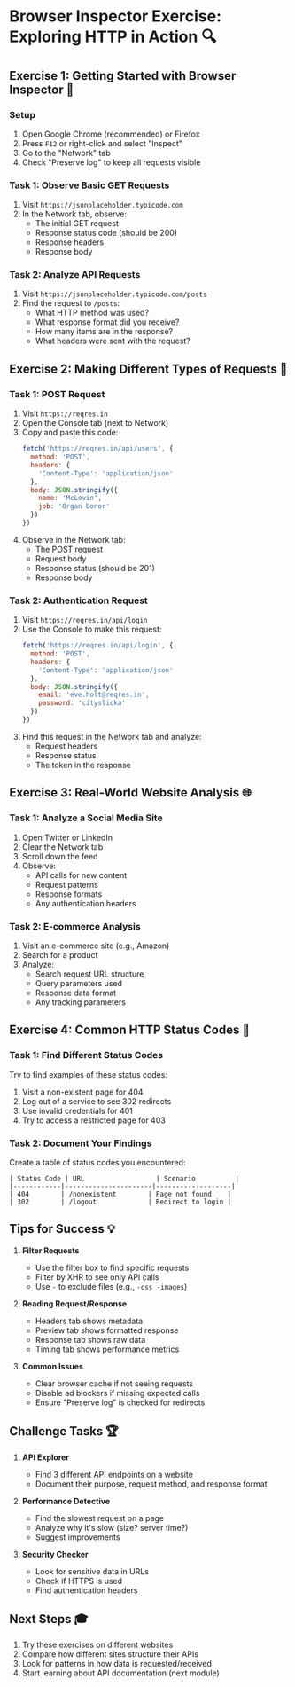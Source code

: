 # Browser Inspector Exercise: Exploring HTTP in Action 🔍

## Exercise 1: Getting Started with Browser Inspector 🚀

### Setup
1. Open Google Chrome (recommended) or Firefox
2. Press `F12` or right-click and select "Inspect"
3. Go to the "Network" tab
4. Check "Preserve log" to keep all requests visible

### Task 1: Observe Basic GET Requests
1. Visit `https://jsonplaceholder.typicode.com`
2. In the Network tab, observe:
   - The initial GET request
   - Response status code (should be 200)
   - Response headers
   - Response body

### Task 2: Analyze API Requests
1. Visit `https://jsonplaceholder.typicode.com/posts`
2. Find the request to `/posts`:
   - What HTTP method was used?
   - What response format did you receive?
   - How many items are in the response?
   - What headers were sent with the request?

## Exercise 2: Making Different Types of Requests 🔄

### Task 1: POST Request
1. Visit `https://reqres.in`
2. Open the Console tab (next to Network)
3. Copy and paste this code:
   ```javascript
   fetch('https://reqres.in/api/users', {
     method: 'POST',
     headers: {
       'Content-Type': 'application/json'
     },
     body: JSON.stringify({
       name: 'McLovin',
       job: 'Organ Donor'
     })
   })
   ```
4. Observe in the Network tab:
   - The POST request
   - Request body
   - Response status (should be 201)
   - Response body

### Task 2: Authentication Request
1. Visit `https://reqres.in/api/login`
2. Use the Console to make this request:
   ```javascript
   fetch('https://reqres.in/api/login', {
     method: 'POST',
     headers: {
       'Content-Type': 'application/json'
     },
     body: JSON.stringify({
       email: 'eve.holt@reqres.in',
       password: 'cityslicka'
     })
   })
   ```
3. Find this request in the Network tab and analyze:
   - Request headers
   - Response status
   - The token in the response

## Exercise 3: Real-World Website Analysis 🌐

### Task 1: Analyze a Social Media Site
1. Open Twitter or LinkedIn
2. Clear the Network tab
3. Scroll down the feed
4. Observe:
   - API calls for new content
   - Request patterns
   - Response formats
   - Any authentication headers

### Task 2: E-commerce Analysis
1. Visit an e-commerce site (e.g., Amazon)
2. Search for a product
3. Analyze:
   - Search request URL structure
   - Query parameters used
   - Response data format
   - Any tracking parameters

## Exercise 4: Common HTTP Status Codes 🎯

### Task 1: Find Different Status Codes
Try to find examples of these status codes:
1. Visit a non-existent page for 404
2. Log out of a service to see 302 redirects
3. Use invalid credentials for 401
4. Try to access a restricted page for 403

### Task 2: Document Your Findings
Create a table of status codes you encountered:
```
| Status Code | URL                  | Scenario          |
|------------|----------------------|-------------------|
| 404        | /nonexistent        | Page not found    |
| 302        | /logout             | Redirect to login |
```

## Tips for Success 💡

1. **Filter Requests**
   - Use the filter box to find specific requests
   - Filter by XHR to see only API calls
   - Use `-` to exclude files (e.g., `-css -images`)

2. **Reading Request/Response**
   - Headers tab shows metadata
   - Preview tab shows formatted response
   - Response tab shows raw data
   - Timing tab shows performance metrics

3. **Common Issues**
   - Clear browser cache if not seeing requests
   - Disable ad blockers if missing expected calls
   - Ensure "Preserve log" is checked for redirects

## Challenge Tasks 🏆

1. **API Explorer**
   - Find 3 different API endpoints on a website
   - Document their purpose, request method, and response format

2. **Performance Detective**
   - Find the slowest request on a page
   - Analyze why it's slow (size? server time?)
   - Suggest improvements

3. **Security Checker**
   - Look for sensitive data in URLs
   - Check if HTTPS is used
   - Find authentication headers

## Next Steps 🎓

1. Try these exercises on different websites
2. Compare how different sites structure their APIs
3. Look for patterns in how data is requested/received
4. Start learning about API documentation (next module) 